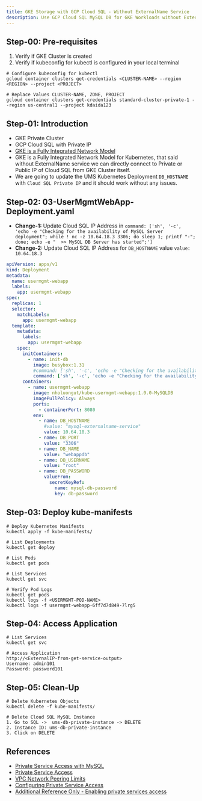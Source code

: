 ```yaml
---
title: GKE Storage with GCP Cloud SQL - Without ExternalName Service
description: Use GCP Cloud SQL MySQL DB for GKE Workloads without ExternalName Service
---
```



## Step-00: Pre-requisites
1. Verify if GKE Cluster is created
2. Verify if kubeconfig for kubectl is configured in your local terminal
```t
# Configure kubeconfig for kubectl
gcloud container clusters get-credentials <CLUSTER-NAME> --region <REGION> --project <PROJECT>

# Replace Values CLUSTER-NAME, ZONE, PROJECT
gcloud container clusters get-credentials standard-cluster-private-1 --region us-central1 --project kdaida123
```

## Step-01: Introduction
- GKE Private Cluster 
- GCP Cloud SQL with Private IP 
- [GKE is a Fully Integrated Network Model](https://cloud.google.com/architecture/gke-compare-network-models)
- GKE is a Fully Integrated Network Model for Kubernetes, that said without ExternalName service we can directly connect to Private or Public IP of Cloud SQL from GKE Cluster itself. 
- We are going to update the UMS Kubernetes Deployment `DB_HOSTNAME` with `Cloud SQL Private IP` and it should work without any issues. 



## Step-02: 03-UserMgmtWebApp-Deployment.yaml
- **Change-1:** Update Cloud SQL IP Address in `command: ['sh', '-c', 'echo -e "Checking for the availability of MySQL Server deployment"; while ! nc -z 10.64.18.3 3306; do sleep 1; printf "-"; done; echo -e "  >> MySQL DB Server has started";']`
- **Change-2:** Update Cloud SQL IP Address for `DB_HOSTNAME` value `value: 10.64.18.3`
```yaml
apiVersion: apps/v1
kind: Deployment 
metadata:
  name: usermgmt-webapp
  labels:
    app: usermgmt-webapp
spec:
  replicas: 1
  selector:
    matchLabels:
      app: usermgmt-webapp
  template:  
    metadata:
      labels: 
        app: usermgmt-webapp
    spec:
      initContainers:
        - name: init-db
          image: busybox:1.31
          #command: ['sh', '-c', 'echo -e "Checking for the availability of MySQL Server deployment"; while ! nc -z mysql-externalname-service 3306; do sleep 1; printf "-"; done; echo -e "  >> MySQL DB Server has started";']      
          command: ['sh', '-c', 'echo -e "Checking for the availability of MySQL Server deployment"; while ! nc -z 10.64.18.3 3306; do sleep 1; printf "-"; done; echo -e "  >> MySQL DB Server has started";']                
      containers:
        - name: usermgmt-webapp
          image: nholuongut/kube-usermgmt-webapp:1.0.0-MySQLDB
          imagePullPolicy: Always
          ports: 
            - containerPort: 8080           
          env:
            - name: DB_HOSTNAME
              #value: "mysql-externalname-service"            
              value: 10.64.18.3
            - name: DB_PORT
              value: "3306"            
            - name: DB_NAME
              value: "webappdb"            
            - name: DB_USERNAME
              value: "root"            
            - name: DB_PASSWORD
              valueFrom:
                secretKeyRef:
                  name: mysql-db-password
                  key: db-password   
```


## Step-03: Deploy kube-manifests
```t
# Deploy Kubernetes Manifests
kubectl apply -f kube-manifests/

# List Deployments
kubectl get deploy

# List Pods
kubectl get pods

# List Services
kubectl get svc

# Verify Pod Logs
kubectl get pods
kubectl logs -f <USERMGMT-POD-NAME>
kubectl logs -f usermgmt-webapp-6ff7d7d849-7lrg5
```


## Step-04: Access Application
```t
# List Services
kubectl get svc

# Access Application
http://<ExternalIP-from-get-service-output>
Username: admin101
Password: password101
```

## Step-05: Clean-Up
```t
# Delete Kubernetes Objects
kubectl delete -f kube-manifests/

# Delete Cloud SQL MySQL Instance
1. Go to SQL ->  ums-db-private-instance -> DELETE
2. Instance ID: ums-db-private-instance
3. Click on DELETE
```

## References
- [Private Service Access with MySQL](https://cloud.google.com/sql/docs/mysql/configure-private-services-access#console)
- [Private Service Access](https://cloud.google.com/vpc/docs/private-services-access)
- [VPC Network Peering Limits](https://cloud.google.com/vpc/docs/quota#vpc-peering)
- [Configuring Private Service Access](https://cloud.google.com/vpc/docs/configure-private-services-access)
- [Additional Reference Only - Enabling private services access](https://cloud.google.com/service-infrastructure/docs/enabling-private-services-access)

